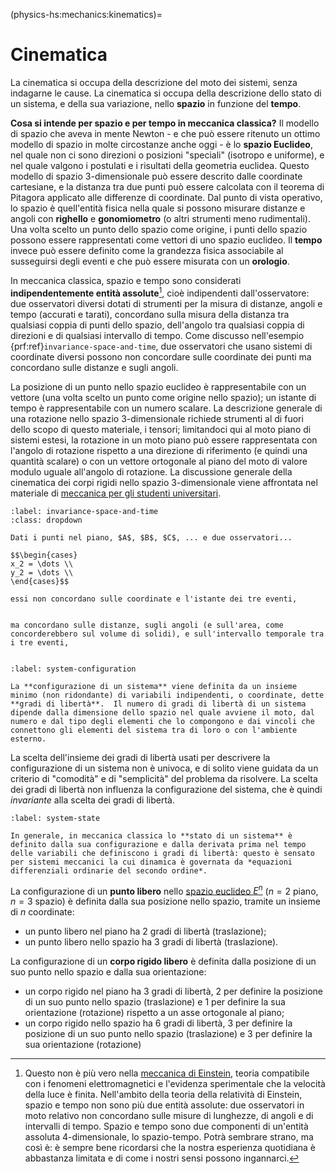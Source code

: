 <!--
````{only} html
```{article-info}
:author: basics
:date: "{sub-ref}`today`"
:read-time: "{sub-ref}`wordcount-minutes` min read"
```
````
-->

(physics-hs:mechanics:kinematics)=
# Cinematica

La cinematica si occupa della descrizione del moto dei sistemi, senza indagarne le cause. La cinematica si occupa della descrizione dello stato di un sistema, e della sua variazione, nello **spazio** in funzione del **tempo**.

**Cosa si intende per spazio e per tempo in meccanica classica?** Il modello di spazio che aveva in mente Newton - e che può essere ritenuto un ottimo modello di spazio in molte circostanze anche oggi - è lo **spazio Euclideo**, nel quale non ci sono direzioni o posizioni "speciali" (isotropo e uniforme), e nel quale valgono i postulati e i risultati della geometria euclidea. Questo modello di spazio 3-dimensionale può essere descrito dalle coordinate cartesiane, e la distanza tra due punti può essere calcolata con il teorema di Pitagora applicato alle differenze di coordinate. Dal punto di vista operativo, lo spazio è quell'entità fisica nella quale si possono misurare distanze e angoli con **righello** e **gonomiometro** (o altri strumenti meno rudimentali). Una volta scelto un punto dello spazio come origine, i punti dello spazio possono essere rappresentati come vettori di uno spazio euclideo.
Il **tempo** invece può essere definito come la grandezza fisica associabile al susseguirsi degli eventi e che può essere misurata con un **orologio**.

In meccanica classica, spazio e tempo sono considerati **indipendentemente entità assolute**[^spacetime-einstein], cioè indipendenti dall'osservatore: due osservatori diversi dotati di strumenti per la misura di distanze, angoli e tempo (accurati e tarati), concordano sulla misura della distanza tra qualsiasi coppia di punti dello spazio, dell'angolo tra qualsiasi coppia di direzioni e di qualsiasi intervallo di tempo. Come discusso nell'esempio {prf:ref}`invariance-space-and-time`, due osservatori che usano sistemi di coordinate diversi possono non concordare sulle coordinate dei punti ma concordano sulle distanze e sugli angoli.

[^spacetime-einstein]: Questo non è più vero nella [meccanica di Einstein](physics-hs:modern:einstein:special), teoria compatibile con i fenomeni elettromagnetici e l'evidenza sperimentale che la velocità della luce è finita. Nell'ambito della teoria della relatività di Einstein, spazio e tempo non sono più due entità assolute: due osservatori in moto relativo non concordano sulle misure di lunghezze, di angoli e di intervalli di tempo. Spazio e tempo sono due componenti di un'entità assoluta 4-dimensionale, lo spazio-tempo. Potrà sembrare strano, ma così è: è sempre bene ricordarsi che la nostra esperienza quotidiana è abbastanza limitata e di come i nostri sensi possono ingannarci.

La posizione di un punto nello spazio euclideo è rappresentabile con un vettore (una volta scelto un punto come origine nello spazio); un istante di tempo è rappresentabile con un numero scalare. La descrizione generale di una rotazione nello spazio 3-dimensionale richiede strumenti al di fuori dello scopo di questo materiale, i tensori; limitandoci qui al moto piano di sistemi estesi, la rotazione in un moto piano può essere rappresentata con l'angolo di rotazione rispetto a una direzione di riferimento (e quindi una quantità scalare) o con un vettore ortogonale al piano del moto di valore modulo uguale all'angolo di rotazione. La discussione generale della cinematica dei corpi rigidi nello spazio 3-dimensionale viene affrontata nel materiale di [meccanica per gli studenti universitari](https://basics2022.github.io/bbooks-physics-mechanics/ch/kinematics.html).

```{prf:example} Invarianza di spazio e tempo.
:label: invariance-space-and-time
:class: dropdown

Dati i punti nel piano, $A$, $B$, $C$, ... e due osservatori... 
 
$$\begin{cases}
x_2 = \dots \\
y_2 = \dots \\
\end{cases}$$

essi non concordano sulle coordinate e l'istante dei tre eventi,


ma concordano sulle distanze, sugli angoli (e sull'area, come concorderebbero sul volume di solidi), e sull'intervallo temporale tra i tre eventi,


```

```{prf:definition} Configurazione di un sistema
:label: system-configuration

La **configurazione di un sistema** viene definita da un insieme minimo (non ridondante) di variabili indipendenti, o coordinate, dette **gradi di libertà**.  Il numero di gradi di libertà di un sistema dipende dalla dimensione dello spazio nel quale avviene il moto, dal numero e dal tipo degli elementi che lo compongono e dai vincoli che connettono gli elementi del sistema tra di loro o con l'ambiente esterno.
```

La scelta dell'insieme dei gradi di libertà usati per descrivere la configurazione di un sistema non è univoca, e di solito viene guidata da un criterio di "comodità" e di "semplicità" del problema da risolvere. La scelta dei gradi di libertà non influenza la configurazione del sistema, che è quindi *invariante* alla scelta dei gradi di libertà.

```{prf:definition} Stato di un sistema
:label: system-state

In generale, in meccanica classica lo **stato di un sistema** è definito dalla sua configurazione e dalla derivata prima nel tempo delle variabili che definiscono i gradi di libertà: questo è sensato per sistemi meccanici la cui dinamica è governata da *equazioni differenziali ordinarie del secondo ordine*.
```

La configurazione di un **punto libero** nello [spazio euclideo $E^n$](https://basics2022.github.io/bbooks-math-miscellanea-hs/ch/analytic_geometry/euclidean_space.html) ($n=2$ piano, $n=3$ spazio) è definita dalla sua posizione nello spazio, tramite un insieme di $n$ coordinate:
- un punto libero nel piano ha 2 gradi di libertà (traslazione);
- un punto libero nello spazio ha 3 gradi di libertà (traslazione). 

La configurazione di un **corpo rigido libero** è definita dalla posizione di un suo punto nello spazio e dalla sua orientazione: 
- un corpo rigido nel piano ha 3 gradi di libertà, 2 per definire la posizione di un suo punto nello spazio (traslazione) e 1 per definire la sua orientazione (rotazione) rispetto a un asse ortogonale al piano; 
- un corpo rigido nello spazio ha 6 gradi di libertà, 3 per definire la posizione di un suo punto nello spazio (traslazione) e 3 per definire la sua orientazione (rotazione)

